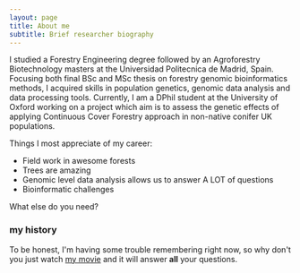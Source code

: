 ```yaml
---
layout: page
title: About me
subtitle: Brief researcher biography
---
```


I studied a Forestry Engineering degree followed by an Agroforestry Biotechnology masters at the Universidad Politecnica de Madrid, Spain. Focusing both final BSc and MSc thesis on forestry genomic bioinformatics methods, I acquired skills in population genetics, genomic data analysis and data processing tools. Currently, I am a DPhil student at the University of Oxford working on a project which aim is to assess the genetic effects of applying Continuous Cover Forestry approach in non-native conifer UK populations. 

Things I most appreciate of my career:

- Field work in awesome forests
- Trees are amazing
- Genomic level data analysis allows us to answer A LOT of questions
- Bioinformatic challenges

What else do you need?

### my history

To be honest, I'm having some trouble remembering right now, so why don't you just watch [my movie](http://en.wikipedia.org/wiki/The_Princess_Bride_%28film%29) and it will answer **all** your questions.
